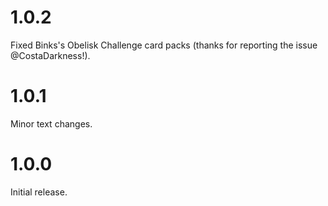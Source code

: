 # 1.0.2

Fixed Binks's Obelisk Challenge card packs (thanks for reporting the issue @CostaDarkness!).

# 1.0.1

Minor text changes.

# 1.0.0

Initial release.